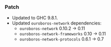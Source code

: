 <!--
A new scriv changelog fragment.

Uncomment the section that is right (remove the HTML comment wrapper).
-->

### Patch

- Updated to GHC 9.8.1.
- Updated `ouroboros-network` dependencies:
  - `ouroboros-network` 0.10.2 -> 0.11
  - `ouroboros-network-frameworks` 0.10 -> 0.11
  - `ouroboros-network-protocols` 0.6.1 -> 0.7

<!--
### Non-Breaking

- A bullet item for the Non-Breaking category.

-->
<!--
### Breaking

- A bullet item for the Breaking category.

-->
